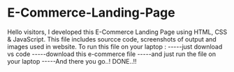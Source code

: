 # E-Commerce-Landing-Page
Hello visitors,
I developed this E-Commerce Landing Page using HTML, CSS &amp; JavaScript.
This file includes sourcce code, screenshots of output and images used in website.
To run this file on your laptop :
-----just download vs code 
-----download this e-commerce file
-----and just run the file on your laptop
-----And there you go..! DONE..!!
